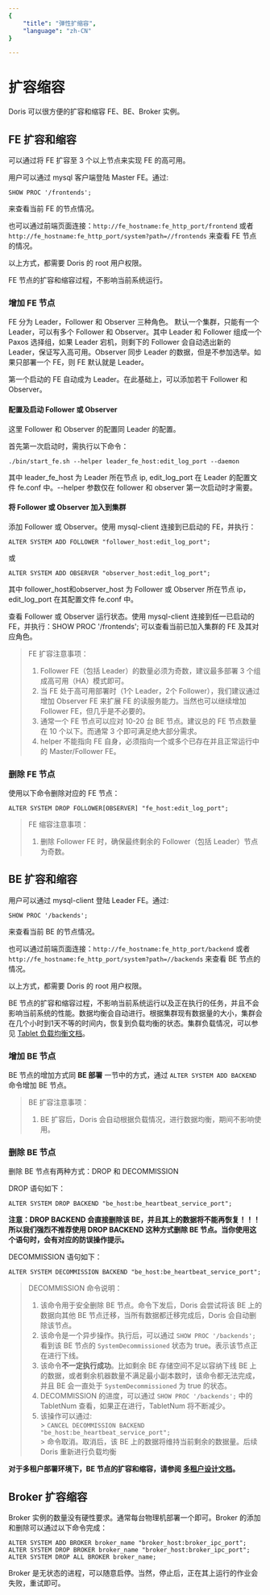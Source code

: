 ```yaml
---
{
    "title": "弹性扩缩容",
    "language": "zh-CN"
}

---
```


<!--
Licensed to the Apache Software Foundation (ASF) under one
or more contributor license agreements.  See the NOTICE file
distributed with this work for additional information
regarding copyright ownership.  The ASF licenses this file
to you under the Apache License, Version 2.0 (the
"License"); you may not use this file except in compliance
with the License.  You may obtain a copy of the License at

  http://www.apache.org/licenses/LICENSE-2.0

Unless required by applicable law or agreed to in writing,
software distributed under the License is distributed on an
"AS IS" BASIS, WITHOUT WARRANTIES OR CONDITIONS OF ANY
KIND, either express or implied.  See the License for the
specific language governing permissions and limitations
under the License.
-->

# 扩容缩容

Doris 可以很方便的扩容和缩容 FE、BE、Broker 实例。

## FE 扩容和缩容

可以通过将 FE 扩容至 3 个以上节点来实现 FE 的高可用。

用户可以通过 mysql 客户端登陆 Master FE。通过:

`SHOW PROC '/frontends';`

来查看当前 FE 的节点情况。

也可以通过前端页面连接：```http://fe_hostname:fe_http_port/frontend``` 或者 ```http://fe_hostname:fe_http_port/system?path=//frontends``` 来查看 FE 节点的情况。

以上方式，都需要 Doris 的 root 用户权限。

FE 节点的扩容和缩容过程，不影响当前系统运行。

### 增加 FE 节点

FE 分为 Leader，Follower 和 Observer 三种角色。 默认一个集群，只能有一个 Leader，可以有多个 Follower 和 Observer。其中 Leader 和 Follower 组成一个 Paxos 选择组，如果 Leader 宕机，则剩下的 Follower 会自动选出新的 Leader，保证写入高可用。Observer 同步 Leader 的数据，但是不参加选举。如果只部署一个 FE，则 FE 默认就是 Leader。

第一个启动的 FE 自动成为 Leader。在此基础上，可以添加若干 Follower 和 Observer。

#### 配置及启动 Follower 或 Observer

这里 Follower 和 Observer 的配置同 Leader 的配置。

首先第一次启动时，需执行以下命令：

`./bin/start_fe.sh --helper leader_fe_host:edit_log_port --daemon`

其中 leader\_fe\_host 为 Leader 所在节点 ip, edit\_log\_port 在 Leader 的配置文件 fe.conf 中。--helper 参数仅在 follower 和 observer 第一次启动时才需要。

#### 将 Follower 或 Observer 加入到集群

添加 Follower 或 Observer。使用 mysql-client 连接到已启动的 FE，并执行：

`ALTER SYSTEM ADD FOLLOWER "follower_host:edit_log_port";`

或

`ALTER SYSTEM ADD OBSERVER "observer_host:edit_log_port";`

其中 follower\_host和observer\_host 为 Follower 或 Observer 所在节点 ip，edit\_log\_port 在其配置文件 fe.conf 中。

查看 Follower 或 Observer 运行状态。使用 mysql-client 连接到任一已启动的 FE，并执行：SHOW PROC '/frontends'; 可以查看当前已加入集群的 FE 及其对应角色。

> FE 扩容注意事项：
> 1. Follower FE（包括 Leader）的数量必须为奇数，建议最多部署 3 个组成高可用（HA）模式即可。
> 2. 当 FE 处于高可用部署时（1个 Leader，2个 Follower），我们建议通过增加 Observer FE 来扩展 FE 的读服务能力。当然也可以继续增加 Follower FE，但几乎是不必要的。
> 3. 通常一个 FE 节点可以应对 10-20 台 BE 节点。建议总的 FE 节点数量在 10 个以下。而通常 3 个即可满足绝大部分需求。
> 4. helper 不能指向 FE 自身，必须指向一个或多个已存在并且正常运行中的 Master/Follower FE。

### 删除 FE 节点

使用以下命令删除对应的 FE 节点：

```ALTER SYSTEM DROP FOLLOWER[OBSERVER] "fe_host:edit_log_port";```

> FE 缩容注意事项：
> 1. 删除 Follower FE 时，确保最终剩余的 Follower（包括 Leader）节点为奇数。

## BE 扩容和缩容

用户可以通过 mysql-client 登陆 Leader FE。通过:

```SHOW PROC '/backends';```

来查看当前 BE 的节点情况。

也可以通过前端页面连接：```http://fe_hostname:fe_http_port/backend``` 或者 ```http://fe_hostname:fe_http_port/system?path=//backends``` 来查看 BE 节点的情况。

以上方式，都需要 Doris 的 root 用户权限。

BE 节点的扩容和缩容过程，不影响当前系统运行以及正在执行的任务，并且不会影响当前系统的性能。数据均衡会自动进行。根据集群现有数据量的大小，集群会在几个小时到1天不等的时间内，恢复到负载均衡的状态。集群负载情况，可以参见 [Tablet 负载均衡文档](../maint-monitor/tablet-repair-and-balance.md)。

### 增加 BE 节点

BE 节点的增加方式同 **BE 部署** 一节中的方式，通过 `ALTER SYSTEM ADD BACKEND` 命令增加 BE 节点。

> BE 扩容注意事项：
> 1. BE 扩容后，Doris 会自动根据负载情况，进行数据均衡，期间不影响使用。

### 删除 BE 节点

删除 BE 节点有两种方式：DROP 和 DECOMMISSION

DROP 语句如下：

```ALTER SYSTEM DROP BACKEND "be_host:be_heartbeat_service_port";```

**注意：DROP BACKEND 会直接删除该 BE，并且其上的数据将不能再恢复！！！所以我们强烈不推荐使用 DROP BACKEND 这种方式删除 BE 节点。当你使用这个语句时，会有对应的防误操作提示。**

DECOMMISSION 语句如下：

```ALTER SYSTEM DECOMMISSION BACKEND "be_host:be_heartbeat_service_port";```

> DECOMMISSION 命令说明：
> 1. 该命令用于安全删除 BE 节点。命令下发后，Doris 会尝试将该 BE 上的数据向其他 BE 节点迁移，当所有数据都迁移完成后，Doris 会自动删除该节点。
> 2. 该命令是一个异步操作。执行后，可以通过 ```SHOW PROC '/backends';``` 看到该 BE 节点的 `SystemDecommissioned` 状态为 true。表示该节点正在进行下线。
> 3. 该命令**不一定执行成功**。比如剩余 BE 存储空间不足以容纳下线 BE 上的数据，或者剩余机器数量不满足最小副本数时，该命令都无法完成，并且 BE 会一直处于 `SystemDecommissioned` 为 true 的状态。
> 4. DECOMMISSION 的进度，可以通过 ```SHOW PROC '/backends';``` 中的 TabletNum 查看，如果正在进行，TabletNum 将不断减少。
> 5. 该操作可以通过:  
     > 		```CANCEL DECOMMISSION BACKEND "be_host:be_heartbeat_service_port";```  
     > 	命令取消。取消后，该 BE 上的数据将维持当前剩余的数据量。后续 Doris 重新进行负载均衡

**对于多租户部署环境下，BE 节点的扩容和缩容，请参阅 [多租户设计文档](../multi-tenant.md)。**

## Broker 扩容缩容

Broker 实例的数量没有硬性要求。通常每台物理机部署一个即可。Broker 的添加和删除可以通过以下命令完成：

```ALTER SYSTEM ADD BROKER broker_name "broker_host:broker_ipc_port";```
```ALTER SYSTEM DROP BROKER broker_name "broker_host:broker_ipc_port";```
```ALTER SYSTEM DROP ALL BROKER broker_name;```

Broker 是无状态的进程，可以随意启停。当然，停止后，正在其上运行的作业会失败，重试即可。

